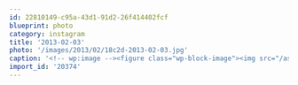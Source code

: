 ```yaml
---
id: 22810149-c95a-43d1-91d2-26f414402fcf
blueprint: photo
category: instagram
title: '2013-02-03'
photo: '/images/2013/02/18c2d-2013-02-03.jpg'
caption: '<!-- wp:image --><figure class="wp-block-image"><img src="/assets/images/2013/02/18c2d-2013-02-03.jpg" /></figure><!-- /wp:image --><!-- wp:paragraph --><p>Driving the foggy back roads of Keremeos w/ @tehshane</p><!-- /wp:paragraph -->'
import_id: '20374'
---
```

